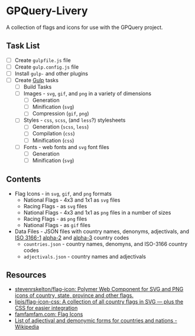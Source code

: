 # GPQuery-Livery

A collection of flags and icons for use with the GPQuery project.

## Task List

 - [ ] Create `gulpfile.js` file
 - [ ] Create `gulp.config.js` file
 - [ ] Install `gulp-` and other plugins
 - [ ] Create [Gulp](gulpjs.com) tasks
   - [ ] Build Tasks
   - [ ] Images - `svg`, `gif`, and `png` in a variety of dimensions
     - [ ] Generation
     - [ ] Minification (`svg`)
     - [ ] Compression (`gif`, `png`)
   - [ ] Styles - `css`, `scss`, (and `less`?) stylesheets
     - [ ] Generation (`scss`, `less`)
     - [ ] Compilation (`css`)
     - [ ] Minification (`css`)
   - [ ] Fonts - web fonts and `svg` font files
     - [ ] Generation
     - [ ] Minification (`svg`)

## Contents

 - Flag Icons - in `svg`, `gif`, and `png` formats
   - National Flags - 4x3 and 1x1 as `svg` files
   - Racing Flags - as `svg` files
   - National Flags - 4x3 and 1x1 as `png` files in a number of sizes
   - Racing Flags - as `png` files
   - National Flags - as `gif` files
 - Data Files - JSON files with country names, denonyms, adjectivals, and [ISO 3166-1](https://en.wikipedia.org/wiki/ISO_3166-1) [alpha-2](https://en.wikipedia.org/wiki/ISO_3166-1_alpha-2) and [alpha-3](https://en.wikipedia.org/wiki/ISO_3166-1_alpha-3) country codes
   - `countries.json` - country names, denomyns, and ISO-3166 country codes
   - `adjectivals.json` - country names and adjectivals

## Resources

 - [stevenrskelton/flag-icon: Polymer Web Component for SVG and PNG icons of country, state, province and other flags.](https://github.com/stevenrskelton/flag-icon)
 - [lipis/flag-icon-css: A collection of all country flags in SVG — plus the CSS for easier integration](https://github.com/lipis/flag-icon-css)
 - [famfamfam.com: Flag Icons](http://www.famfamfam.com/lab/icons/flags/)
 - [List of adjectival and demonymic forms for countries and nations - Wikipedia](https://en.wikipedia.org/wiki/List_of_adjectival_and_demonymic_forms_for_countries_and_nations)
